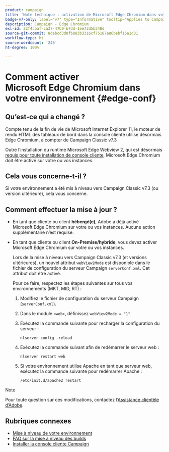 ```yaml
---
product: campaign
title: 'Note technique : activation de Microsoft Edge Chromium dans votre environnement Campaign'
badge-v7-only: label="v7" type="Informative" tooltip="Applies to Campaign Classic v7 only"
description: Campaign - Edge Chromium
exl-id: 22f4cbaf-ca37-47b9-b7dd-1ee73d5b348d
source-git-commit: 8debcd3d8fb883b3316cf75187a86bebf15a1d31
workflow-type: ht
source-wordcount: '246'
ht-degree: 100%

---
```


# Comment activer Microsoft Edge Chromium dans votre environnement {#edge-conf}




## Qu’est-ce qui a changé ?

Compte tenu de la fin de vie de Microsoft Internet Explorer 11, le moteur de rendu HTML des tableaux de bord dans la console cliente utilise désormais Edge Chromium, à compter de Campaign Classic v7.3

Outre l’installation du runtime Microsoft Edge Webview 2, qui est désormais [requis pour toute installation de console cliente](../../installation/using/installing-the-client-console.md#webview), Microsoft Edge Chromium doit être activé sur votre ou vos instances.

## Cela vous concerne-t-il ?

Si votre environnement a été mis à niveau vers Campaign Classic v7.3 (ou version ultérieure), cela vous concerne.

## Comment effectuer la mise à jour ?

* En tant que cliente ou client **hébergé(e)**, Adobe a déjà activé Microsoft Edge Chromium sur votre ou vos instances. Aucune action supplémentaire n’est requise.

* En tant que cliente ou client **On-Premise/hybride**, vous devez activer Microsoft Edge Chromium sur votre ou vos instances.

   Lors de la mise à niveau vers Campaign Classic v7.3 (et versions ultérieures), un nouvel attribut `webView2Mode` est disponible dans le fichier de configuration du serveur Campaign `serverConf.xml`. Cet attribut doit être activé.

   Pour ce faire, respectez les étapes suivantes sur tous vos environnements (MKT, MID, RT) :

   1. Modifiez le fichier de configuration du serveur Campaign (`serverConf.xml`).
   1. Dans le module `<web>`, définissez `webView2Mode = "1"`.
   1. Exécutez la commande suivante pour recharger la configuration du serveur :

      ```
      nlserver config -reload
      ```

   1. Exécutez la commande suivant afin de redémarrer le serveur web :

      ```
      nlserver restart web
      ```

   1. Si votre environnement utilise Apache en tant que serveur web, exécutez la commande suivante pour redémarrer Apache :

      ```
      /etc/init.d/apache2 restart
      ```


>[!NOTE]
>
>Pour toute question sur ces modifications, contactez l’[Assistance clientèle d’Adobe](https://helpx.adobe.com/fr/enterprise/admin-guide.html/enterprise/using/support-for-experience-cloud.ug.html).

## Rubriques connexes

* [Mise à niveau de votre environnement](../../production/using/build-upgrade.md)
* [FAQ sur la mise à niveau des builds](../../platform/using/faq-build-upgrade.md)
* [Installer la console cliente Campaign](../../installation/using/installing-the-client-console.md)
